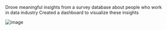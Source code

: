 Drove meaningful insights from a survey database about people who work in data industry
Created a dashboard to visualize these insights 

![image](https://github.com/user-attachments/assets/585adefa-87d3-4bb3-aa04-4f56a1cc4581)
